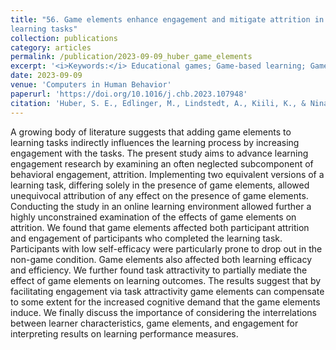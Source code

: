 ```yaml
---
title: "56. Game elements enhance engagement and mitigate attrition in online
learning tasks"
collection: publications
category: articles
permalink: /publication/2023-09-09_huber_game_elements
excerpt: '<i>Keywords:</i> Educational games; Game-based learning; Games; Distance education and online learning; Media in education; Human-computer interface; Gamification'
date: 2023-09-09
venue: 'Computers in Human Behavior'
paperurl: 'https://doi.org/10.1016/j.chb.2023.107948'
citation: 'Huber, S. E., Edlinger, M., Lindstedt, A., Kiili, K., & Ninaus, M. (2023). Game elements enhance engagement and mitigate attrition in online learning tasks. <i>Computers in Human Behavior, 149</i>, 107948.'
---
```


A growing body of literature suggests that adding game elements to learning tasks indirectly influences the learning process by increasing engagement with the tasks. The present study aims to advance learning engagement research by examining an often neglected subcomponent of behavioral engagement, attrition. Implementing two equivalent versions of a learning task, differing solely in the presence of game elements, allowed unequivocal attribution of any effect on the presence of game elements. Conducting the study in an online learning environment allowed further a highly unconstrained examination of the effects of game elements on attrition. We found that game elements affected both participant attrition and engagement of participants who completed the learning task. Participants with low self-efficacy were particularly prone to drop out in the non-game condition. Game elements also affected both learning efficacy and efficiency. We further found task attractivity to partially mediate the effect of game elements on learning outcomes. The results suggest that by facilitating engagement via task attractivity game elements can compensate to some extent for the increased cognitive demand that the game elements induce. We finally discuss the importance of considering the interrelations between learner characteristics, game elements, and engagement for interpreting results on learning performance measures.